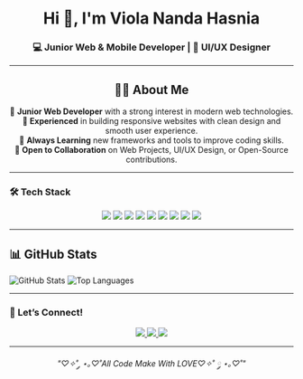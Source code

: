 <h1 align="center">Hi 👋, I'm Viola Nanda Hasnia</h1>
<h3 align="center">💻 Junior Web & Mobile Developer | 🎨 UI/UX Designer</h3>

---

<h2 align="center">👩‍💻 About Me</h2>

<p align="center">
  🌸 <b>Junior Web Developer</b> with a strong interest in modern web technologies. <br>
  🎀 <b>Experienced</b> in building responsive websites with clean design and smooth user experience. <br>
  📖 <b>Always Learning</b> new frameworks and tools to improve coding skills. <br>
  🤗 <b>Open to Collaboration</b> on Web Projects, UI/UX Design, or Open-Source contributions.  
</p>  

---

### 🛠️ Tech Stack  
<p align="center">
  <img src="https://img.shields.io/badge/HTML5-E34F26?logo=html5&logoColor=white" />
  <img src="https://img.shields.io/badge/Php-B0C4DE?logo=php&logoColor=white" />
  <img src="https://img.shields.io/badge/Laravel-FF4500?logo=laravel&logoColor=white" />
  <img src="https://img.shields.io/badge/CSS3-1572B6?logo=css3&logoColor=white" />
  <img src="https://img.shields.io/badge/JavaScript-F7DF1E?logo=javascript&logoColor=black" />
  <img src="https://img.shields.io/badge/NodeJs-228B22?logo=nodejs&logoColor=white" />
  <img src="https://img.shields.io/badge/Bootstrap-800080?logo=bootstrap&logoColor=white" />
  <img src="https://img.shields.io/badge/Tailwind_CSS-38B2AC?logo=tailwind-css&logoColor=white" />
  <img src="https://img.shields.io/badge/Figma-F24E1E?logo=figma&logoColor=white" />
</p>

---

## 📊 GitHub Stats

![GitHub Stats](https://github-readme-stats.vercel.app/api?username=ViolaNanda&show_icons=true&theme=radical)
![Top Languages](https://github-readme-stats.vercel.app/api/top-langs/?username=ViolaNanda&layout=compact&theme=radical)



---

### 🤝 Let’s Connect!  
<p align="center">
  <a href="https://linkedin.com/in/viola-nanda-23vla">
    <img src="https://img.shields.io/badge/LinkedIn-0077B5?logo=linkedin&logoColor=white" />
  </a>
  <a href="https://instagram.com/violanandaa_">
    <img src="https://img.shields.io/badge/Instagram-E4405F?logo=instagram&logoColor=white" />
  </a>
  <a href="mailto:nandaviola912@gmail.com">
    <img src="https://img.shields.io/badge/Gmail-D14836?logo=gmail&logoColor=white" />
  </a>
</p>

---

<p align="center"><i>"♡✧˚ ༘ ⋆｡♡˚All Code Make With LOVE♡✧˚ ༘ ⋆｡♡˚"</i></p>
